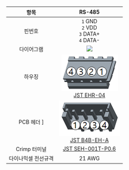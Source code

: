 |        항목         |                            RS-485                            |
|:-------------------:|:------------------------------------------------------------:|
|       핀번호        |         `1` GND<br>`2` VDD<br>`3` DATA+<br>`4` DATA-         |
|     다이어그램      |        ![](/assets/images/dxl/jst_b4beha_diagram.png)        |
|       하우징        |   ![](/assets/images/dxl/JST_EHR-4.png)<br />[JST EHR-04]    |
|     PCB 헤더 ]      | ![](/assets/images/dxl/JST_B4B-EH-A.png)<br />[JST B4B-EH-A] |
|    Crimp 터미널     |                     [JST SEH-001T-P0.6]                      |
| 다이나믹셀 전선규격 |                            21 AWG                            |


[JST EHR-04]: http://www.jst-mfg.com/product/pdf/eng/eEH.pdf
[JST B4B-EH-A]: http://www.jst-mfg.com/product/pdf/eng/eEH.pdf
[JST SEH-001T-P0.6]: http://www.jst-mfg.com/product/pdf/eng/eEH.pdf
